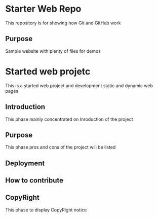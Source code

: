 # Starter Web Repo

This repository is for showing how Git and GitHub work

## Purpose

Sample website with plenty of files for demos

# Started web projetc

This is a started web project and development static and dynamic web pages

## Introduction

This phase mainly concentrated on Inroduction of the project

## Purpose

This phase pros and cons of the project will be listed

## Deployment

## How to contribute

## CopyRight

This phase to display CopyRight notice